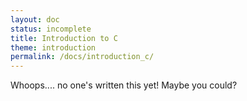 ```yaml
---
layout: doc
status: incomplete
title: Introduction to C
theme: introduction
permalink: /docs/introduction_c/
---
```


Whoops.... no one's written this yet! Maybe you could?
